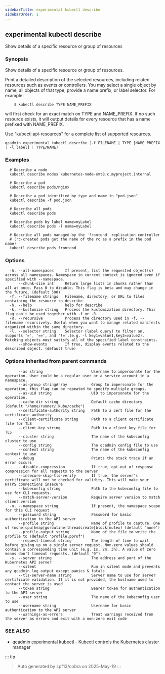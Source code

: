 ```yaml
---
sidebarTitle: experimental kubectl describe
sidebarOrder: 1
---
```


## experimental kubectl describe

Show details of a specific resource or group of resources

### Synopsis

Show details of a specific resource or group of resources.

 Print a detailed description of the selected resources, including related resources such as events or controllers. You may select a single object by name, all objects of that type, provide a name prefix, or label selector. For example:

        $ kubectl describe TYPE NAME_PREFIX
        
 will first check for an exact match on TYPE and NAME_PREFIX. If no such resource exists, it will output details for every resource that has a name prefixed with NAME_PREFIX.

Use "kubectl api-resources" for a complete list of supported resources.

```
qcadmin experimental kubectl describe (-f FILENAME | TYPE [NAME_PREFIX | -l label] | TYPE/NAME)
```

### Examples

```
  # Describe a node
  kubectl describe nodes kubernetes-node-emt8.c.myproject.internal
  
  # Describe a pod
  kubectl describe pods/nginx
  
  # Describe a pod identified by type and name in "pod.json"
  kubectl describe -f pod.json
  
  # Describe all pods
  kubectl describe pods
  
  # Describe pods by label name=myLabel
  kubectl describe pods -l name=myLabel
  
  # Describe all pods managed by the 'frontend' replication controller
  # (rc-created pods get the name of the rc as a prefix in the pod name)
  kubectl describe pods frontend
```

### Options

```
  -A, --all-namespaces     If present, list the requested object(s) across all namespaces. Namespace in current context is ignored even if specified with --namespace.
      --chunk-size int     Return large lists in chunks rather than all at once. Pass 0 to disable. This flag is beta and may change in the future. (default 500)
  -f, --filename strings   Filename, directory, or URL to files containing the resource to describe
  -h, --help               help for describe
  -k, --kustomize string   Process the kustomization directory. This flag can't be used together with -f or -R.
  -R, --recursive          Process the directory used in -f, --filename recursively. Useful when you want to manage related manifests organized within the same directory.
  -l, --selector string    Selector (label query) to filter on, supports '=', '==', and '!='.(e.g. -l key1=value1,key2=value2). Matching objects must satisfy all of the specified label constraints.
      --show-events        If true, display events related to the described object. (default true)
```

### Options inherited from parent commands

```
      --as string                      Username to impersonate for the operation. User could be a regular user or a service account in a namespace.
      --as-group stringArray           Group to impersonate for the operation, this flag can be repeated to specify multiple groups.
      --as-uid string                  UID to impersonate for the operation.
      --cache-dir string               Default cache directory (default "/home/runner/.kube/cache")
      --certificate-authority string   Path to a cert file for the certificate authority
      --client-certificate string      Path to a client certificate file for TLS
      --client-key string              Path to a client key file for TLS
      --cluster string                 The name of the kubeconfig cluster to use
      --config string                  The qcadmin config file to use
      --context string                 The name of the kubeconfig context to use
      --debug                          Prints the stack trace if an error occurs
      --disable-compression            If true, opt-out of response compression for all requests to the server
      --insecure-skip-tls-verify       If true, the server's certificate will not be checked for validity. This will make your HTTPS connections insecure
      --kubeconfig string              Path to the kubeconfig file to use for CLI requests.
      --match-server-version           Require server version to match client version
  -n, --namespace string               If present, the namespace scope for this CLI request
      --password string                Password for basic authentication to the API server
      --profile string                 Name of profile to capture. One of (none|cpu|heap|goroutine|threadcreate|block|mutex) (default "none")
      --profile-output string          Name of the file to write the profile to (default "profile.pprof")
      --request-timeout string         The length of time to wait before giving up on a single server request. Non-zero values should contain a corresponding time unit (e.g. 1s, 2m, 3h). A value of zero means don't timeout requests. (default "0")
  -s, --server string                  The address and port of the Kubernetes API server
      --silent                         Run in silent mode and prevents any qcadmin log output except panics & fatals
      --tls-server-name string         Server name to use for server certificate validation. If it is not provided, the hostname used to contact the server is used
      --token string                   Bearer token for authentication to the API server
      --user string                    The name of the kubeconfig user to use
      --username string                Username for basic authentication to the API server
      --warnings-as-errors             Treat warnings received from the server as errors and exit with a non-zero exit code
```

### SEE ALSO

* [qcadmin experimental kubectl](experimental_kubectl.md)	 - Kubectl controls the Kubernetes cluster manager

::: tip
>Auto generated by spf13/cobra on 2025-May-19
:::